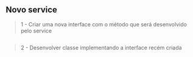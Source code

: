 ## Novo service

> 1 - Criar uma nova interface com o método que será desenvolvido pelo service

```typescript

```

> 2 - Desenvolver classe implementando a interface recém criada

```typescript

```